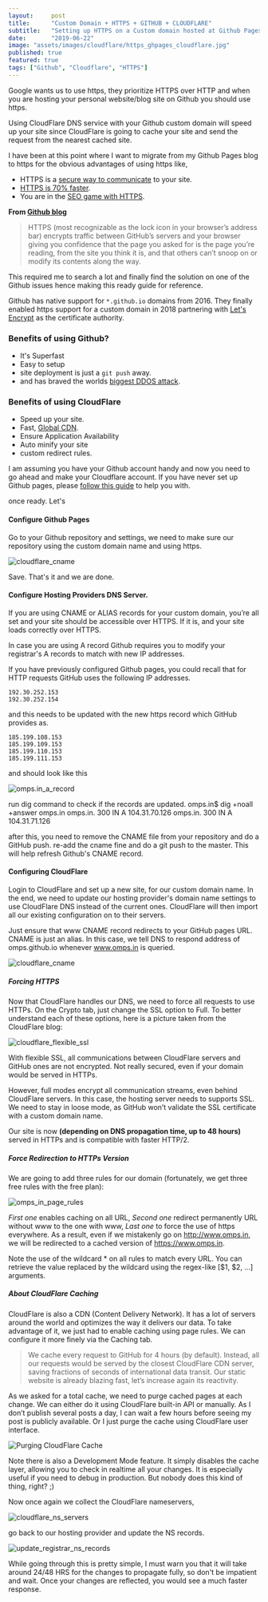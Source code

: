 ```yaml
---
layout:     post
title:      "Custom Domain + HTTPS + GITHUB + CLOUDFLARE"
subtitle:   "Setting up HTTPS on a Custom domain hosted at Github Pages and secure it with Cloudflare."
date:       "2019-06-22"
image: "assets/images/cloudflare/https_ghpages_cloudflare.jpg"
published: true
featured: true
tags: ["Github", "Cloudflare", "HTTPS"]
---
```


Google wants us to use https, they prioritize HTTPS over HTTP and when you are hosting your personal website/blog site on Github you should use https.

Using CloudFlare DNS service with your Github custom domain will speed up your site since CloudFlare is going to cache your site and send the request from the nearest cached site.

I have been at this point where I want to migrate from my Github Pages blog to https for the obvious advantages of using https like,

- HTTPS is a [secure way to communicate] to your site.
- [HTTPS is 70% faster].
- You are in the [SEO game with HTTPS].

**From [Github blog]**
> HTTPS (most recognizable as the lock icon in your browser’s address bar) encrypts traffic between GitHub’s servers and your browser giving you confidence that the page you asked for is the page you’re reading, from the site you think it is, and that others can’t snoop on or modify its contents along the way.

This required me to search a lot and finally find the solution on one of the Github issues hence making this ready guide for reference.

Github has native support for `*.github.io` domains from 2016. They finally enabled https support for a custom domain in 2018 partnering with [Let's Encrypt] as the certificate authority.

### Benefits of using Github?
* It's Superfast
* Easy to setup
* site deployment is just a `git push` away.
* and has braved the worlds [biggest DDOS attack].

### Benefits of using CloudFlare
- Speed up your site.
- Fast, [Global CDN].
- Ensure Application Availability
- Auto minify your site
- custom redirect rules.

I am assuming you have your Github account handy and now you need to go ahead and make your Cloudflare account. If you have never set up Github pages, please [follow this guide] to help you with.

once ready. Let's

#### Configure Github Pages

Go to your Github repository and settings, we need to make sure our repository using the custom domain name and using https.

![cloudflare_cname](/assets/images/cloudflare/enable_https_github.png)

Save. That's it and we are done.


#### Configure Hosting Providers DNS Server.

If you are using CNAME or ALIAS records for your custom domain, you’re all set and your site should be accessible over HTTPS. If it is, and your site loads correctly over HTTPS.

In case you are using A record Github requires you to modify your registrar's A records to match with new IP addresses.

If you have previously configured Github pages, you could recall that for HTTP requests GitHub uses the following IP addresses.

    192.30.252.153
    192.30.252.154

and this needs to be updated with the new https record which GitHub provides as.

    185.199.108.153
    185.199.109.153
    185.199.110.153
    185.199.111.153

and should look like this

![omps.in_a_record](/assets/images/cloudflare/update_a_record.png)

run dig command to check if the records are updated.
    omps.in$ dig +noall +answer omps.in
    omps.in.                300     IN      A       104.31.70.126
    omps.in.                300     IN      A       104.31.71.126

after this, you need to remove the CNAME file from your repository and do a GitHub push.
re-add the cname fine and do a git push to the master. This will help refresh Github's CNAME record.

#### Configuring CloudFlare

Login to CloudFlare and set up a new site, for our custom domain name. In the end, we need to update our hosting provider's domain name settings to use CloudFlare DNS instead of the current ones. CloudFlare will then import all our existing configuration on to their servers.

Just ensure that www CNAME record redirects to your GitHub pages URL. CNAME is just an alias. In this case, we tell DNS to respond address of omps.github.io whenever www.omps.in is queried.

![cloudflare_cname](/assets/images/cloudflare/coludflare_dns_records.png)

##### Forcing HTTPS
Now that CloudFlare handles our DNS, we need to force all requests to use HTTPs. On the Crypto tab, just change the SSL option to Full. To better understand each of these options, here is a picture taken from the CloudFlare blog:

![cloudflare_flexible_ssl](/assets/images/cloudflare/flexible_ssl.png)

With flexible SSL, all communications between CloudFlare servers and GitHub ones are not encrypted. Not really secured, even if your domain would be served in HTTPs.

However, full modes encrypt all communication streams, even behind CloudFlare servers. In this case, the hosting server needs to supports SSL. We need to stay in loose mode, as GitHub won’t validate the SSL certificate with a custom domain name.

Our site is now **(depending on DNS propagation time, up to 48 hours)** served in HTTPs and is compatible with faster HTTP/2.

##### Force Redirection to HTTPs Version
We are going to add three rules for our domain (fortunately, we get three free rules with the free plan):

![omps_in_page_rules](/assets/images/cloudflare/omps.in_page_rules.png)

*First one* enables caching on all URL,
*Second one* redirect permanently URL without www to the one with www,
*Last one* to force the use of https everywhere.
As a result, even if we mistakenly go on http://www.omps.in, we will be redirected to a cached version of https://www.omps.in.

Note the use of the wildcard * on all rules to match every URL. You can retrieve the value replaced by the wildcard using the regex-like [$1, $2, …] arguments.


##### About CloudFlare Caching
CloudFlare is also a CDN (Content Delivery Network). It has a lot of servers around the world and optimizes the way it delivers our data. To take advantage of it, we just had to enable caching using page rules. We can configure it more finely via the Caching tab.

> We cache every request to GitHub for 4 hours (by default). Instead, all our requests would be served by the closest CloudFlare CDN server, saving fractions of seconds of international data transit. Our static website is already blazing fast, let’s increase again its reactivity.

As we asked for a total cache, we need to purge cached pages at each change. We can either do it using CloudFlare built-in API or manually. As I don’t publish several posts a day, I can wait a few hours before seeing my post is publicly available. Or I just purge the cache using CloudFlare user interface.

![Purging CloudFlare Cache](/assets/images/cloudflare/cloudflare-purge-cachea.png)

Note there is also a Development Mode feature. It simply disables the cache layer, allowing you to check in realtime all your changes. It is especially useful if you need to debug in production. But nobody does this kind of thing, right? ;)


Now once again we collect the CloudFlare nameservers,

![cloudflare_ns_servers](/assets/images/cloudflare/cloudflare_ns_records.png)

go back to our hosting provider and update the NS records.

![update_registrar_ns_records](/assets/images/cloudflare/registrar_ns_records.png)

While going through this is pretty simple, I must warn you that it will take around 24/48 HRS for the changes to propagate fully, so don't be impatient and wait. Once your changes are reflected, you would see a much faster response.


[Github blog]:https://github.blog/2018-05-01-github-pages-custom-domains-https/ "Github Pages Custom Domain Support"
[Let's Encrypt]:https://letsencrypt.org/ "Let's Encrypt Certificate Authority"
[biggest DDOS attack]:https://thenextweb.com/security/2018/03/02/how-github-braved-the-worlds-largest-ddos-attack/ "Github DDOS Attack"
[secure way to communicate]:https://mashable.com/2011/05/31/https-web-security/#_T6j.XTyGsqG
[SEO game with HTTPS]:https://webmasters.googleblog.com/2014/08/https-as-ranking-signal.html
[HTTPS is 70% faster]:https://samrueby.com/2015/01/26/why-is-https-faster-than-http/
[Global CDN]:https://www.cloudflare.com/learning/cdn/what-is-a-cdn/
[follow this guide]:https://www.omps.in/github-pages.html
